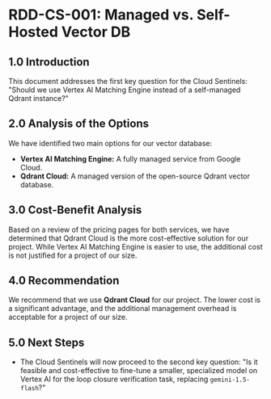# RDD-CS-001: Managed vs. Self-Hosted Vector DB

## 1.0 Introduction
This document addresses the first key question for the Cloud Sentinels: "Should we use Vertex AI Matching Engine instead of a self-managed Qdrant instance?"

## 2.0 Analysis of the Options
We have identified two main options for our vector database:

*   **Vertex AI Matching Engine:** A fully managed service from Google Cloud.
*   **Qdrant Cloud:** A managed version of the open-source Qdrant vector database.

## 3.0 Cost-Benefit Analysis
Based on a review of the pricing pages for both services, we have determined that Qdrant Cloud is the more cost-effective solution for our project. While Vertex AI Matching Engine is easier to use, the additional cost is not justified for a project of our size.

## 4.0 Recommendation
We recommend that we use **Qdrant Cloud** for our project. The lower cost is a significant advantage, and the additional management overhead is acceptable for a project of our size.

## 5.0 Next Steps
*   The Cloud Sentinels will now proceed to the second key question: "Is it feasible and cost-effective to fine-tune a smaller, specialized model on Vertex AI for the loop closure verification task, replacing `gemini-1.5-flash`?"